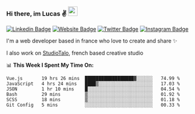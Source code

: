 ### Hi there, im Lucas ✌️ <img src="https://media.giphy.com/media/hvRJCLFzcasrR4ia7z/giphy.gif" width="25px">
[![Linkedin Badge](https://img.shields.io/badge/-LinkedIn-0e76a8?style=flat-square&logo=Linkedin&logoColor=white)](https://www.linkedin.com/in/lucasbellier/)
[![Website Badge](https://img.shields.io/badge/Website-3b5998?style=flat-square&logo=google-chrome&logoColor=white)](https://lucasblr.fr)
[![Twitter Badge](https://img.shields.io/badge/-Twitter-00acee?style=flat-square&logo=Twitter&logoColor=white)](https://twitter.com/ImJustLucas_)
[![Instagram Badge](https://img.shields.io/badge/-Instagram-e4405f?style=flat-square&logo=Instagram&logoColor=white)](https://instagram.com/luuucas.blr/)

I'm a web developer based in france who love to create and share ✨

I also work on [StudioTalo](https://talodev.fr), french based creative studio

📊 **This Week I Spent My Time On:**
<!--START_SECTION:waka-->

```text
Vue.js       19 hrs 26 mins  ██████████████████▓░░░░░░   74.99 %
JavaScript   4 hrs 24 mins   ████▒░░░░░░░░░░░░░░░░░░░░   17.03 %
JSON         1 hr 10 mins    █░░░░░░░░░░░░░░░░░░░░░░░░   04.54 %
Bash         29 mins         ▒░░░░░░░░░░░░░░░░░░░░░░░░   01.92 %
SCSS         18 mins         ▒░░░░░░░░░░░░░░░░░░░░░░░░   01.18 %
Git Config   5 mins          ░░░░░░░░░░░░░░░░░░░░░░░░░   00.33 %
```

<!--END_SECTION:waka-->
